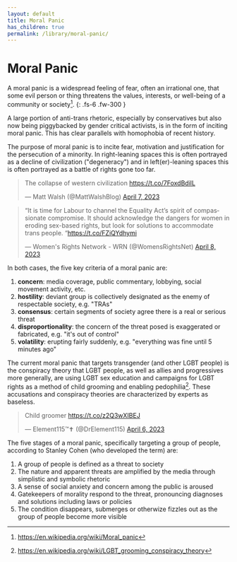 ```yaml
---
layout: default
title: Moral Panic
has_children: true
permalink: /library/moral-panic/
---
```


# Moral Panic

A moral panic is a widespread feeling of fear, often an irrational one, that some evil person or thing threatens the values, interests, or well-being of a community or society[^3].
{: .fs-6 .fw-300 }

A large portion of anti-trans rhetoric, especially by conservatives but also now being piggybacked by gender critical
activists, is in the form of inciting moral panic. This has clear parallels with homophobia of recent history.

The purpose of moral panic is to incite fear, motivation and justification for the persecution of a minority. In
right-leaning spaces this is often portrayed as a decline of civilization ("degeneracy") and in left(er)-leaning
spaces this is often portrayed as a battle of rights gone too far.

<blockquote class="twitter-tweet" data-dnt="true"><p lang="en" dir="ltr">The collapse of western civilization <a href="https://t.co/7FoxdBdilL">https://t.co/7FoxdBdilL</a></p>&mdash; Matt Walsh (@MattWalshBlog) <a href="https://twitter.com/MattWalshBlog/status/1644392939307532324?ref_src=twsrc%5Etfw">April 7, 2023</a></blockquote> <script async src="https://platform.twitter.com/widgets.js" charset="utf-8"></script>

<blockquote class="twitter-tweet" data-dnt="true"><p lang="en" dir="ltr">“It is time for Labour to channel the Equality Act’s spirit of compassionate compromise. It should acknowledge the dangers for women in eroding sex-based rights, but look for solutions to accommodate trans people. “<a href="https://t.co/FZiQYdhymi">https://t.co/FZiQYdhymi</a></p>&mdash; Women&#39;s Rights Network - WRN (@WomensRightsNet) <a href="https://twitter.com/WomensRightsNet/status/1644598470383116290?ref_src=twsrc%5Etfw">April 8, 2023</a></blockquote> <script async src="https://platform.twitter.com/widgets.js" charset="utf-8"></script>



In both cases, the five key criteria of a moral panic are:

1. **concern**: media coverage, public commentary, lobbying, social movement activity, etc.
2. **hostility**: deviant group is collectively designated as the enemy of respectable society, e.g. "TRAs"
3. **consensus**: certain segments of society agree there is a real or serious threat
4. **disproportionality**: the concern of the threat posed is exaggerated or fabricated, e.g. "it's out of control"
5. **volatility**: erupting fairly suddenly, e.g. "everything was fine until 5 minutes ago"

The current moral panic that targets transgender (and other LGBT people) is the conspiracy theory that LGBT people, as
well as allies and progressives more generally, are using LGBT sex education and campaigns for LGBT rights as a method
of child grooming and enabling pedophilia[^2]. These accusations and conspiracy theories are characterized by experts as baseless.

<blockquote class="twitter-tweet" data-dnt="true"><p lang="en" dir="ltr">Child groomer <a href="https://t.co/z2Q3wXIBEJ">https://t.co/z2Q3wXIBEJ</a></p>&mdash; Element115™✝️ (@DrElement115) <a href="https://twitter.com/DrElement115/status/1644030889444397056?ref_src=twsrc%5Etfw">April 6, 2023</a></blockquote> <script async src="https://platform.twitter.com/widgets.js" charset="utf-8"></script>

The five stages of a moral panic, specifically targeting a group of people, according to Stanley Cohen (who developed the term) are:
1. A group of people is defined as a threat to society
2. The nature and apparent threats are amplified by the media through simplistic and symbolic rhetoric
3. A sense of social anxiety and concern among the public is aroused
4. Gatekeepers of morality respond to the threat, pronouncing diagnoses and solutions including laws or policies
5. The condition disappears, submerges or otherwize fizzles out as the group of people become more visible

[^1]: <https://en.wikipedia.org/wiki/Moral_panic#Goode_and_Ben-Yehuda%E2%80%99s_attributional_model>
[^2]: <https://en.wikipedia.org/wiki/LGBT_grooming_conspiracy_theory>
[^3]: <https://en.wikipedia.org/wiki/Moral_panic>

